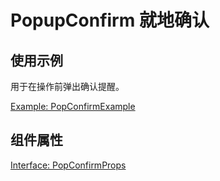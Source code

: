 # PopupConfirm 就地确认

## 使用示例

用于在操作前弹出确认提醒。

[Example: PopConfirmExample](./_example/PopConfirmExample.jsx)

## 组件属性

[Interface: PopConfirmProps](./PopConfirm.tsx)
